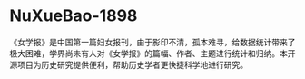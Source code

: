 # NuXueBao-1898
《女学报》是中国第一篇妇女报刊，由于影印不清，孤本难寻，给数据统计带来了极大困难，学界尚未有人对《女学报》的篇幅、作者、主题进行统计和归纳。本开源项目为历史研究提供便利，帮助历史学者更快捷科学地进行研究。

